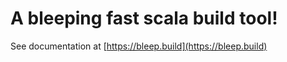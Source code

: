 # A bleeping fast scala build tool!

See documentation at [https://bleep.build](https://bleep.build)
